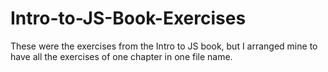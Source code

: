 # Intro-to-JS-Book-Exercises
These were the exercises from the Intro to JS book, but I arranged mine to have all the exercises of one chapter in one file name.
